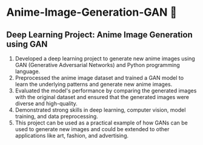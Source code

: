 # Anime-Image-Generation-GAN 🥷
## Deep Learning Project: Anime Image Generation using GAN

1. Developed a deep learning project to generate new anime images using GAN (Generative Adversarial Networks) and Python programming language.
2. Preprocessed the anime image dataset and trained a GAN model to learn the underlying patterns and generate new anime images.
3. Evaluated the model's performance by comparing the generated images with the original dataset and ensured that the generated images were diverse and high-quality.
4. Demonstrated strong skills in deep learning, computer vision, model training, and data preprocessing.
5. This project can be used as a practical example of how GANs can be used to generate new images and could be extended to other applications like art, fashion, and advertising.
